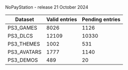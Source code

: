 NoPayStation - release 21 October 2024

|  Dataset  |Valid entries|Pending entries|
|-----------|-------------|---------------|
| PS3_GAMES |     8026    |      1126     |
|  PS3_DLCS |    12109    |     10330     |
| PS3_THEMES|     1002    |      531      |
|PS3_AVATARS|     1777    |      1140     |
| PS3_DEMOS |     489     |       20      |